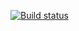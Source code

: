 [![Build status](https://ci.appveyor.com/api/projects/status/mdwy99p6ad14wxtl/branch/main?svg=true)](https://ci.appveyor.com/project/vergsparda/ajs-regex-task-2/branch/main)